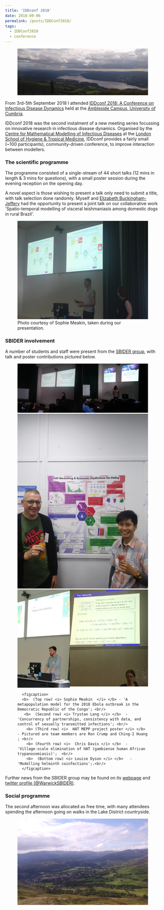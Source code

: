 ```yaml
---
title: 'IDDconf 2018'
date: 2018-09-06
permalink: /posts/IDDConf2018/
tags:
  - IDDConf2018
  - conference
---
```



[IDDconf2018_Web]: http://iddconf.org
[CumbriaUni]: https://www.cumbria.ac.uk/student-life/locations/ambleside/

[SBIDERweb_link]: https://warwick.ac.uk/fac/cross_fac/zeeman_institute/
[SBIDERTwitter_link]: https://twitter.com/WarwickSBIDER

[MathSys_link]: https://warwick.ac.uk/fac/sci/mathsys/

[EBJ_link]: https://ebucksjeff.github.io
[CMMID_link]: http://cmmid.lshtm.ac.uk
[LSHTM_link]: https://www.lshtm.ac.uk

<figure>
  <img src="/images/IDDConf2018/featured.jpg" alt=""/>
</figure>

From 3rd-5th September 2018 I attended [IDDconf 2018: A Conference on Infectious Disease Dynamics][IDDconf2018_web] held at the [Ambleside Campus, University of Cumbria][CumbriaUni].

IDDconf 2018 was the second instalment of a new meeting series focussing on innovative research in infectious disease dynamics. Organised by the [Centre for Mathematical Modelling of Infectious Diseases][CMMID_link] at the [London School of Hygiene & Tropical Medicine][LSHTM_link], IDDconf provides a fairly small (~100 participants), community-driven conference, to improve interaction between modellers.

### The scientific programme

The programme consisted of a single-stream of 44 short talks (12 mins in length & 3 mins for questions), with a small poster session during the evening reception on the opening day.

A novel aspect is those wishing to present a talk only need to submit a title, with talk selection done randomly. Myself and [Elizabeth Buckingham-Jeffery][EBJ_link] had the opportunity to present a joint talk on our collaborative work 'Spatio-temporal modelling of visceral leishmaniasis among domestic dogs in rural Brazil'.

<figure>
  <img src="/images/IDDconf2018/LizEd_TalkPhoto.jpg" alt="Presenting photo"/>
      <figcaption> Photo courtesy of Sophie Meakin, taken during our presentation.</figcaption>
</figure>

### SBIDER involvement

A number of students and staff were present from the [SBIDER group][SBIDERweb_link], with talk and poster contributions pictured below.

<figure>
    <img src="/images/IDDconf2018/SophieTalk.jpg" alt="Presenting photo" align="left"  width="50%"/>
        <img src="/images/IDDconf2018/TrystanTalk.jpg" alt="Presenting photo" width="50%"/>
      <img src="/images/IDDconf2018/HATposter.jpeg" alt="Presenting photo" width="100%" />
        <img src="/images/IDDconf2018/ChrisTalk.jpg" alt="Presenting photo"  align="left"  width="40%"/>
    <img src="/images/IDDconf2018/LouiseTalk.jpg" alt="Presenting photo"  width="60%"/>

      <figcaption>
      <b>  (Top row) <i> Sophie Meakin  </i> </b> - 'A metapopulation model for the 2018 Ebola outbreak in the Democratic Republic of the Congo'; <br/>
       <b>  (Second row) <i> Trystan Leng </i> </b>  - 'Concurrency of partnerships, consistency with data, and control of sexually transmitted infections'; <br/>
        <b> (Third row) <i>  HAT MEPP project poster </i> </b>  - Pictured are team members are Ron Crump and Ching-I Huang ; <br/>
        <b> (Fourth row) <i>  Chris Davis </i> </b>  - 'Village-scale elimination of HAT (gambiense human African trypanosomiasis)';  <br/>
        <b>  (Bottom row) <i> Louise Dyson </i> </b>   - 'Modelling helminth coinfections';.<br/>
      </figcaption>
</figure>

Further news from the SBIDER group may be found on its [webpage][SBIDERweb_link] and [twitter profile (@WarwickSBIDER)][SBIDERTwitter_link].

### Social programme
The second afternoon was allocated as free time, with many attendees spending the afternoon going on walks in the Lake District countryside.  

<figure>
  <img src="/images/IDDconf2018/VillagePhoto.jpg" alt="Village photo"/>
</figure>
